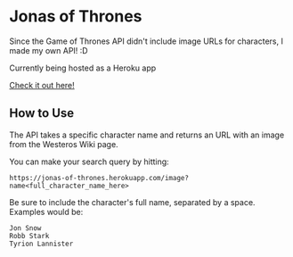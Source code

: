 # Jonas of Thrones

Since the Game of Thrones API didn't include image URLs for characters,
I made my own API! :D

Currently being hosted as a Heroku app

[Check it out here!](https://jonas-of-thrones.herokuapp.com)

## How to Use

The API takes a specific character name and returns an URL with an image
from the Westeros Wiki page.

You can make your search query by hitting:

```
https://jonas-of-thrones.herokuapp.com/image?name<full_character_name_here>
```

Be sure to include the character's full name, separated by a space. Examples would be:

```
Jon Snow
Robb Stark
Tyrion Lannister
```